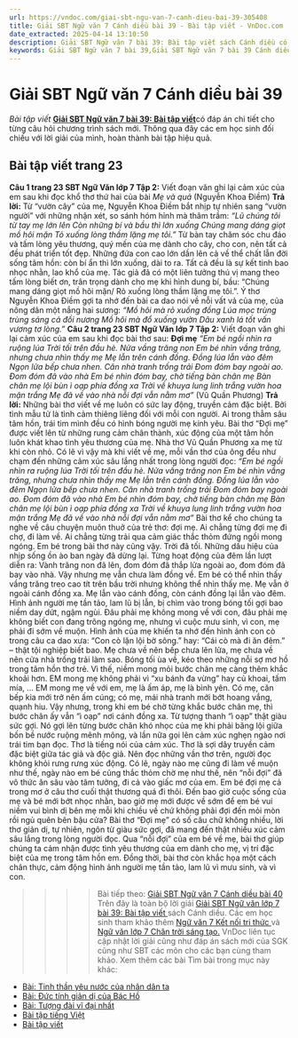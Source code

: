 ```yaml
---
url: https://vndoc.com/giai-sbt-ngu-van-7-canh-dieu-bai-39-305408
title: Giải SBT Ngữ văn 7 Cánh diều bài 39 - Bài tập viết - VnDoc.com
date_extracted: 2025-04-14 13:10:50
description: Giải SBT Ngữ văn 7 bài 39: Bài tập viết sách Cánh diều có đáp án chi tiết cho các bạn cùng tham khảo.
keywords: Giải SBT Ngữ văn 7 bài 39,Giải SBT Ngữ văn 7 bài 39 Cánh diều,Giải sách bài tập Ngữ văn CD lớp 7,Ngữ văn lớp 7 Cánh diều,giải bài tập ngữ văn lớp 7,bài Bài tập viết,ôn tập ngữ văn 7,trắc nghiệm ngữ văn 7 CD
---
```


# Giải SBT Ngữ văn 7 Cánh diều bài 39
 _Bài tập viết_
[**Giải SBT Ngữ văn 7 bài 39: Bài tập viết**](<https://vndoc.com/giai-sbt-ngu-van-7-canh-dieu-bai-39-305408>)có đáp án chi tiết cho từng câu hỏi chương trình sách mới. Thông qua đây các em học sinh đối chiếu với lời giải của mình, hoàn thành bài tập hiệu quả.
## Bài tập viết trang 23
**Câu 1 trang 23 SBT Ngữ Văn lớp 7 Tập 2:** Viết đoạn văn ghi lại cảm xúc của em sau khi đọc khổ thơ thứ hai của bài _Mẹ và quả_ \(Nguyễn Khoa Điềm\)
**Trả lời:**
Từ “vườn cây” của mẹ, Nguyễn Khoa Điềm bắt nhịp tự nhiên sang “vườn người” với những nhận xét, so sánh hóm hỉnh mà thâm trầm:
_“Lũ chúng tôi từ tay mẹ lớn lên_
 _Còn những bí và bầu thì lớn xuống_
 _Chúng mang dáng giọt mồ hôi mặn_
 _Tỏ xuống lòng thầm lặng mẹ tôi.”_
Từ bàn tay chăm sóc chu đáo và tấm lòng yêu thương, quý mến của mẹ dành cho cây, cho con, nên tất cả đều phát triển tốt đẹp. Những đứa con cao lớn dần lên cả về thể chất lẫn đời sống tâm hồn: còn bí ẩn thì lớn xuống, dài to ra. Tất cả đều là sự kết tinh bao nhọc nhằn, lao khổ của mẹ. Tác giả đã có một liên tưởng thú vị mang theo tấm lòng biết ơn, trân trọng dành cho mẹ khi hình dung bí, bầu: “Chúng mang dáng giọt mồ hôi mặn/ Rỏ xuống lòng thầm lặng mẹ tôi.”. Ý thơ Nguyễn Khoa Điềm gợi ta nhớ đến bài ca dao nói về nỗi vất vả của mẹ, của nông dân một nắng hai sương:
_“Mồ hôi mà rỏ xuống đồng_
 _Lúa mọc trùng trùng sáng cả đồi nương_
 _Mồ hôi mà đổ xuống vườn_
 _Dâu xanh lá tốt vấn vương tơ lòng.”_
**Câu 2 trang 23 SBT Ngữ Văn lớp 7 Tập 2:** Viết đoạn văn ghi lại cảm xúc của em sau khi đọc bài thơ sau:
**Đợi mẹ**
 _“Em bé ngồi nhìn ra ruộng lúa_
 _Trời tối trên đầu hè._
_Nửa vầng trăng non_
 _Em bé nhìn vầng trăng, nhưng chưa nhìn thấy mẹ_
 _Mẹ lẫn trên cánh đồng._
_Đồng lúa lẫn vào đêm_
 _Ngọn lửa bếp chưa nhen._
_Căn nhà tranh trống trải_
 _Đom đóm bay ngoài ao._
_Đom đóm đã vào nhà_
 _Em bé nhìn đóm bay, chờ tiếng bàn chân mẹ_
 _Bàn chân mẹ lội bùn ì oạp phía đồng xa_
 _Trời về khuya lung linh trắng vườn hoa mận trắng_
 _Mẹ đã về vào nhà nỗi đợi vẫn nằm mơ”_
\(Vũ Quần Phương\)
**Trả lời:**
Những bài thơ viết về mẹ luôn có sức lay động, truyền cảm đặc biệt. Bởi tình mẫu tử là tình cảm thiêng liêng đối với mỗi con người. Ai trong thẳm sâu tâm hồn, trái tim mình đều có hình bóng người mẹ kính yêu. Bài thơ “Đợi mẹ” được viết lên từ những rung cảm chân thành, xúc động của một tâm hồn luôn khát khao tình yêu thương của mẹ. Nhà thơ Vũ Quần Phương xa mẹ từ khi còn nhỏ. Có lẽ vì vậy mà khi viết về mẹ, mỗi vần thơ của ông đều như chạm đến những cảm xúc sâu lắng nhất trong lòng người đọc:
_“Em bé ngồi nhìn ra ruộng lúa_
 _Trời tối trên đầu hè. Nửa vầng trăng non_
 _Em bé nhìn vầng trăng, nhưng chưa nhìn thấy mẹ_
 _Mẹ lẫn trên cánh đồng. Đồng lúa lẫn vào đêm_
 _Ngọn lửa bếp chưa nhen. Căn nhà tranh trống trải_
 _Đom đóm bay ngoài ao. Đom đóm đã vào nhà_
 _Em bé nhìn đóm bay, chờ tiếng bàn chân mẹ_
 _Bàn chân mẹ lội bùn ì oạp phía đồng xa_
 _Trời về khuya lung linh trắng vườn hoa mận trắng_
 _Mẹ đã về vào nhà nỗi đợi vẫn nằm mơ”_
Bài thơ kể cho chúng ta nghe về câu chuyện muôn thuở của trẻ thơ: đợi mẹ. Ai chẳng từng đợi mẹ đi chợ, đi làm về. Ai chẳng từng trải qua cảm giác thắc thỏm đứng ngồi mong ngóng. Em bé trong bài thơ này cũng vậy. Trời đã tối. Những dấu hiệu của nhịp sống ồn ào ban ngày đã dừng lại. Từng hoạt động của đêm lần lượt diễn ra: Vành trăng non đã lên, đom đóm đã thắp lửa ngoài ao, đom đóm đã bay vào nhà. Vậy nhưng mẹ vẫn chưa làm đồng về.
Em bé có thể nhìn thấy vầng trăng treo cao tít trên bầu trời nhưng không thể nhìn thấy mẹ. Mẹ vẫn ở ngoài cánh đồng xa. Mẹ lẫn vào cánh đồng, còn cánh đồng lại lẫn vào đêm. Hình ảnh người mẹ tần tảo, lam lũ bị lẫn, bị chìm vào trong bóng tối gợi bao niềm day dứt, ngậm ngùi. Đâu phải mẹ không mong về với con, đâu phải mẹ không biết con đang trông ngóng mẹ, nhưng vì cuộc mưu sinh, vì con, mẹ phải đi sớm về muộn. Hình ảnh của mẹ khiến ta nhớ đến hình ảnh con cò trong câu ca dao xưa: “Con cò lặn lội bờ sông.” hay: “Cái cò mà đi ăn đêm.” – thật tội nghiệp biết bao.
Mẹ chưa về nên bếp chưa lên lửa, mẹ chưa về nên cửa nhà trống trải làm sao. Bóng tối ùa về, kéo theo những nỗi sợ mơ hồ trong tâm hồn thơ trẻ. Vì thế, niềm mong mỏi bước chân mẹ càng thêm khắc khoải hơn. EM mong mẹ không phải vì “xu bánh đa vừng” hay củ khoai, tấm mía, … EM mong mẹ về với em, mẹ là ấm áp, mẹ là bình yên. Có mẹ, căn bếp kia mới trở nên ấm cúng; có mẹ, mái nhà tranh mới bớt hoang vắng, quạnh hiu.
Vậy nhưng, trong khi em bé chờ từng khắc bước chân mẹ, thì bước chân ấy vẫn “ì oạp” nơi cánh đồng xa. Từ tượng thanh “ì oạp” thật giàu sức gợi. Nó gợi lên từng bước chân khó nhọc của mẹ khi phải băng lội giữa bốn bề nước ruộng mênh mông, và lần nữa gọi lên cảm xúc nghẹn ngào nơi trái tim bạn đọc. Thơ là tiếng nói của cảm xúc. Thơ là sợi dây truyền cảm đặc biệt giữa tác giả và độc giả. Nên đọc những vần thơ trên, người đọc không khỏi rưng rưng xúc động.
Có lẽ, ngày nào mẹ cũng đi làm về muộn như thế, ngày nào em bé cũng thắc thỏm chờ mẹ như thế, nên “nỗi đợi” đã vô thức ăn sâu vào tâm tưởng, đi cả vào giấc mơ của em. Em bé đợi mẹ cả trong mơ ở câu thơ cuối thật thương quá đi thôi. Đến bao giờ cuộc sống của mẹ và bé mới bớt nhọc nhằn, bao giờ mẹ mới được về sớm để em bé vui niềm vui bình dị bên mẹ mỗi khi chiều về chứ không phải đợi đến mỏi mòn rồi ngủ quên bên bậu cửa?
Bài thơ “Đợi mẹ” có số câu chữ không nhiều, lời thơ giản dị, tự nhiên, ngôn từ giàu sức gợi, đã mang đến thật nhiều xúc cảm sâu lắng trong lòng người đọc. Qua “nỗi đợi” của em bé về mẹ, bài thơ giúp chúng ta cảm nhận được tình yêu thương của em dành cho mẹ, vị trí đặc biệt của mẹ trong tâm hồn em. Đồng thời, bài thơ còn khắc họa một cách chân thực, cảm động hình ảnh người mẹ tần tảo, lam lũ vì mưu sinh, và vì con.
>>>> Bài tiếp theo: [Giải SBT Ngữ văn 7 Cánh diều bài 40](<https://vndoc.com/giai-sbt-ngu-van-7-canh-dieu-bai-40-305410>)
Trên đây là toàn bộ lời giải [Giải SBT Ngữ văn lớp 7 bài 39: Bài tập viết ](<https://vndoc.com/giai-sbt-ngu-van-7-canh-dieu-bai-39-305408>)sách Cánh diều. Các em học sinh tham khảo thêm [Ngữ văn 7 Kết nối tri thức ](<https://vndoc.com/ngu-van-7-kntt-tap2>)và [Ngữ văn lớp 7 Chân trời sáng tạo.](<https://vndoc.com/ngu-van-7-ctst-tap2>) VnDoc liên tục cập nhật lời giải cũng như đáp án sách mới của SGK cũng như SBT các môn cho các bạn cùng tham khảo.
Xem thêm các bài Tìm bài trong mục này khác:
  * [Bài: Tinh thần yêu nước của nhân dân ta](</giai-sbt-ngu-van-7-canh-dieu-bai-40-305410>)
  * [Bài: Đức tính giản dị của Bác Hồ](</giai-sbt-ngu-van-7-canh-dieu-bai-41-305448>)
  * [Bài: Tượng đài vĩ đại nhất](</giai-sbt-ngu-van-7-canh-dieu-bai-42-305450>)
  * [Bài tập tiếng Việt](</giai-sbt-ngu-van-7-canh-dieu-bai-43-305453>)
  * [Bài tập viết](</giai-sbt-ngu-van-7-canh-dieu-bai-44-305456>)

